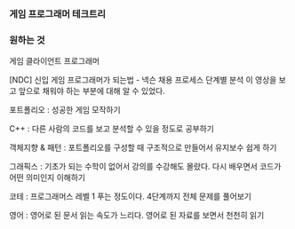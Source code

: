 ### 게임 프로그래머 테크트리

### 원하는 것

게임 클라이언트 프로그래머

[NDC] 신입 게임 프로그래머가 되는법 - 넥슨 채용 프로세스 단계별 분석
이 영상을 보고 앞으로 채워야 하는 부분에 대해 알 수 있었다.

포트폴리오 : 성공한 게임 모작하기

C++ : 다른 사람의 코드를 보고 분석할 수 있을 정도로 공부하기

객체지향 & 패턴 : 포트폴리오를 구성할 때 구조적으로 만들어서 유지보수 쉽게 하기

그래픽스 : 기초가 되는 수학이 없어서 강의를 수강해도 몰랐다. 다시 배우면서 코드가 어떤 의미인지 이해하기

코테 : 프로그래머스 레벨 1 푸는 정도이다. 4단계까지 전체 문제를 풀어보기

영어 : 영어로 된 문서 읽는 속도가 느리다. 영어로 된 자료를 보면서 천천히 읽기
